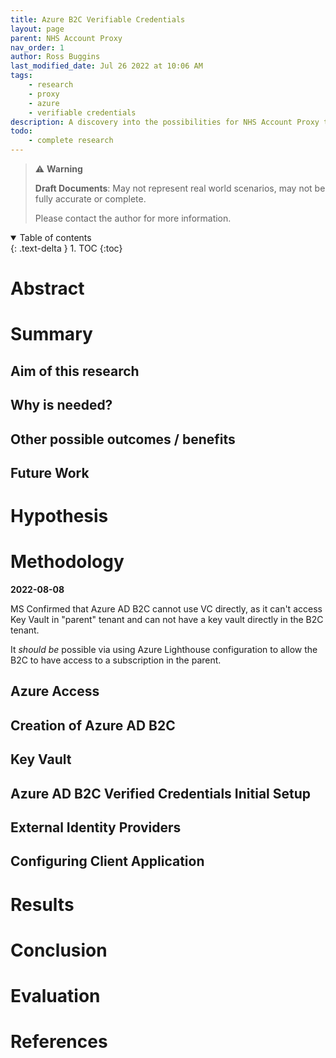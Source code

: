 ```yaml
---
title: Azure B2C Verifiable Credentials
layout: page
parent: NHS Account Proxy
nav_order: 1
author: Ross Buggins
last_modified_date: Jul 26 2022 at 10:06 AM
tags: 
    - research
    - proxy
    - azure
    - verifiable credentials
description: A discovery into the possibilities for NHS Account Proxy to use Azure AD B2C Verifiable Credentials
todo:
    - complete research
---
```


> ⚠️ **Warning**
>  
> **Draft Documents**: May not represent real world scenarios, may not be fully accurate or complete.
>
> Please contact the author for more information.


<details open markdown="block">
  <summary>
    Table of contents
  </summary>
  {: .text-delta }
1. TOC
{:toc}
</details>

# Abstract

# Summary

## Aim of this research

## Why is needed?

## Other possible outcomes / benefits 

## Future Work

# Hypothesis

# Methodology

**2022-08-08**

MS Confirmed that Azure AD B2C cannot use VC directly, as it can't access Key Vault in "parent" tenant and can not have a key vault directly in the B2C tenant.

It *should be* possible via using Azure Lighthouse configuration to allow the B2C to have access to a subscription in the parent.

## Azure Access

## Creation of Azure AD B2C

## Key Vault

## Azure AD B2C Verified Credentials Initial Setup

## External Identity Providers

## Configuring Client Application



# Results

# Conclusion

# Evaluation

# References

[^example]: Example.com

    - Reference: [http://www.example.com](http://www.example.com)
    - Type: Website
    - Last Checked: 15/07/2022
